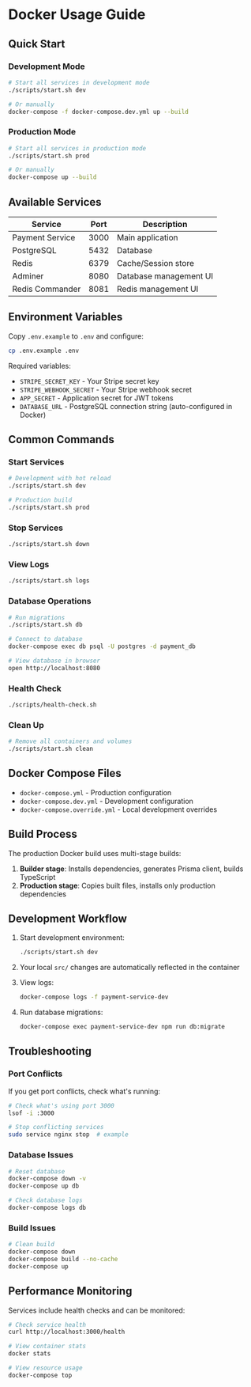 # Docker Usage Guide

## Quick Start

### Development Mode
```bash
# Start all services in development mode
./scripts/start.sh dev

# Or manually
docker-compose -f docker-compose.dev.yml up --build
```

### Production Mode
```bash
# Start all services in production mode
./scripts/start.sh prod

# Or manually
docker-compose up --build
```

## Available Services

| Service | Port | Description |
|---------|------|-------------|
| Payment Service | 3000 | Main application |
| PostgreSQL | 5432 | Database |
| Redis | 6379 | Cache/Session store |
| Adminer | 8080 | Database management UI |
| Redis Commander | 8081 | Redis management UI |

## Environment Variables

Copy `.env.example` to `.env` and configure:

```bash
cp .env.example .env
```

Required variables:
- `STRIPE_SECRET_KEY` - Your Stripe secret key
- `STRIPE_WEBHOOK_SECRET` - Your Stripe webhook secret
- `APP_SECRET` - Application secret for JWT tokens
- `DATABASE_URL` - PostgreSQL connection string (auto-configured in Docker)

## Common Commands

### Start Services
```bash
# Development with hot reload
./scripts/start.sh dev

# Production build
./scripts/start.sh prod
```

### Stop Services
```bash
./scripts/start.sh down
```

### View Logs
```bash
./scripts/start.sh logs
```

### Database Operations
```bash
# Run migrations
./scripts/start.sh db

# Connect to database
docker-compose exec db psql -U postgres -d payment_db

# View database in browser
open http://localhost:8080
```

### Health Check
```bash
./scripts/health-check.sh
```

### Clean Up
```bash
# Remove all containers and volumes
./scripts/start.sh clean
```

## Docker Compose Files

- `docker-compose.yml` - Production configuration
- `docker-compose.dev.yml` - Development configuration
- `docker-compose.override.yml` - Local development overrides

## Build Process

The production Docker build uses multi-stage builds:

1. **Builder stage**: Installs dependencies, generates Prisma client, builds TypeScript
2. **Production stage**: Copies built files, installs only production dependencies

## Development Workflow

1. Start development environment:
   ```bash
   ./scripts/start.sh dev
   ```

2. Your local `src/` changes are automatically reflected in the container

3. View logs:
   ```bash
   docker-compose logs -f payment-service-dev
   ```

4. Run database migrations:
   ```bash
   docker-compose exec payment-service-dev npm run db:migrate
   ```

## Troubleshooting

### Port Conflicts
If you get port conflicts, check what's running:
```bash
# Check what's using port 3000
lsof -i :3000

# Stop conflicting services
sudo service nginx stop  # example
```

### Database Issues
```bash
# Reset database
docker-compose down -v
docker-compose up db

# Check database logs
docker-compose logs db
```

### Build Issues
```bash
# Clean build
docker-compose down
docker-compose build --no-cache
docker-compose up
```

## Performance Monitoring

Services include health checks and can be monitored:

```bash
# Check service health
curl http://localhost:3000/health

# View container stats
docker stats

# View resource usage
docker-compose top
```